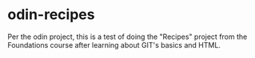 # odin-recipes
Per the odin project, this is a test of doing the "Recipes" project from the Foundations course after learning about GIT's basics and HTML.
